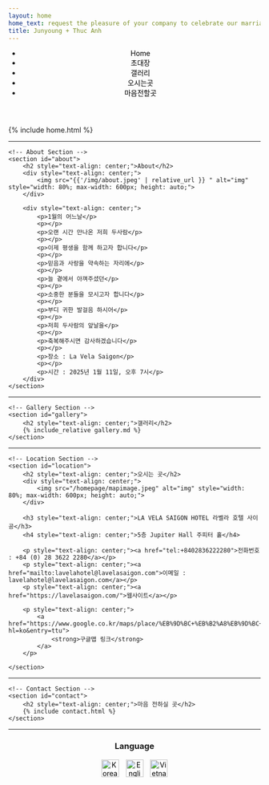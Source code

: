 ```yaml
---
layout: home
home_text: request the pleasure of your company to celebrate our marriage
title: Junyoung + Thuc Anh
---
```


<!-- Sticky Header with Navigation Links -->
<header class="sticky-header">
    <nav>
        <ul>
            <li><a href="#home">Home</a></li>
            <li><a href="#about">초대장</a></li>
            <li><a href="#gallery">갤러리</a></li>
            <li><a href="#location">오시는곳</a></li>
            <li><a href="#contact">마음전할곳</a></li>
        </ul>
    </nav>
</header>

<div class="container">
    <!-- Home Section -->
    <section id="home">
        {% include home.html %}
    </section>

  <hr>

    <!-- About Section -->
    <section id="about">
        <h2 style="text-align: center;">About</h2>
        <div style="text-align: center;">
            <img src="{{'/img/about.jpeg' | relative_url }} " alt="img" style="width: 80%; max-width: 600px; height: auto;">
        </div>

        <div style="text-align: center;">
            <p>1월의 어느날</p>
            <p></p>
            <p>오랜 시간 만나온 저희 두사람</p>
            <p></p>
            <p>이제 평생을 함께 하고자 합니다</p>
            <p></p>
            <p>믿음과 사랑을 약속하는 자리에</p>
            <p></p>
            <p>늘 곁에서 아껴주셨던</p>
            <p></p>
            <p>소중한 분들을 모시고자 합니다</p>
            <p></p>
            <p>부디 귀한 발걸음 하시어</p>
            <p></p>
            <p>저희 두사람의 앞날을</p>
            <p></p>
            <p>축복해주시면 감사하겠습니다</p>
            <p></p>
            <p>장소 : La Vela Saigon</p>
            <p></p>
            <p>시간 : 2025년 1월 11일, 오후 7시</p>
        </div>
    </section>

  <hr>

    <!-- Gallery Section -->
    <section id="gallery">
        <h2 style="text-align: center;">갤러리</h2>
        {% include_relative gallery.md %}
    </section>

  <hr>

    <!-- Location Section -->
    <section id="location">
        <h2 style="text-align: center;">오시는 곳</h2>
        <div style="text-align: center;">
            <img src="/homepage/mapimage.jpeg" alt="img" style="width: 80%; max-width: 600px; height: auto;">
        </div>

        <h3 style="text-align: center;">LA VELA SAIGON HOTEL 라벨라 호텔 사이공</h3>
        <h4 style="text-align: center;">5층 Jupiter Hall 주피터 홀</h4>

        <p style="text-align: center;"><a href="tel:+8402836222280">전화번호 : +84 (0) 28 3622 2280</a></p>
        <p style="text-align: center;"><a href="mailto:lavelahotel@lavelasaigon.com">이메일 : lavelahotel@lavelasaigon.com</a></p>
        <p style="text-align: center;"><a href="https://lavelasaigon.com/">웹사이트</a></p>

        <p style="text-align: center;">
            <a href="https://www.google.co.kr/maps/place/%EB%9D%BC+%EB%B2%A8%EB%9D%BC+%EC%82%AC%EC%9D%B4%EA%B3%B5+%ED%98%B8%ED%85%94/@10.7886761,106.6828959,17z/data=!3m1!4b1!4m9!3m8!1s0x31752f2d1f5cd9e7:0xd2284b6940329fcf!5m2!4m1!1i2!8m2!3d10.7886708!4d106.6854708!16s%2Fg%2F11h9kpyf0z?hl=ko&entry=ttu">
                <strong>구글맵 링크</strong>
            </a>
        </p>

    </section>

  <hr>

    <!-- Contact Section -->
    <section id="contact">
        <h2 style="text-align: center;">마음 전하실 곳</h2>
        {% include contact.html %}   
    </section>


   <hr>
<!-- Add this after the last <hr> -->
<section id="language-selection">
    <h3 style="text-align: center;">Language</h3>
    <div style="text-align: center;">
        <a href="https://jytaweddinginvitation.github.io/homepagekr/">
            <img src="/homepage/img/kr.JPG" alt="Korean Language" style="width: 35px; height: 35px; margin-right: 10px;">
        </a>
        <a href="https://jytaweddinginvitation.github.io/homepage/">
            <img src="/homepage/img/eng.JPG" alt="English Language" style="width: 35px; height: 35px; margin-right: 10px;">
        </a>
        <a href="https://jytaweddinginvitation.github.io/homepagevn/">
            <img src="/homepage/img/vn.JPG" alt="Vietnamese Language" style="width: 35px; height: 35px;">
        </a>
    </div>
</section>
   
</div>

<!-- Additional Styling -->
<style>
    /* Center-align section titles */
    section h2 {
        text-align: center;
    }

    /* Change hyperlink color to black */
    a {
        color: black;
        text-decoration: none; /* Optional: Remove underline */
    }

    a:hover {
        text-decoration: underline; /* Optional: Add underline on hover */
    }
</style>
